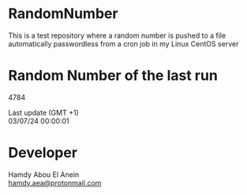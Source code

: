 # RandomNumber    
This is a test repository where a random number is pushed to a file automatically passwordless from a cron job in my Linux CentOS server    
# Random Number of the last run   
4784
      
Last update (GMT +1)    
03/07/24 00:00:01
# Developer    
Hamdy Abou El Anein   
hamdy.aea@protonmail.com
